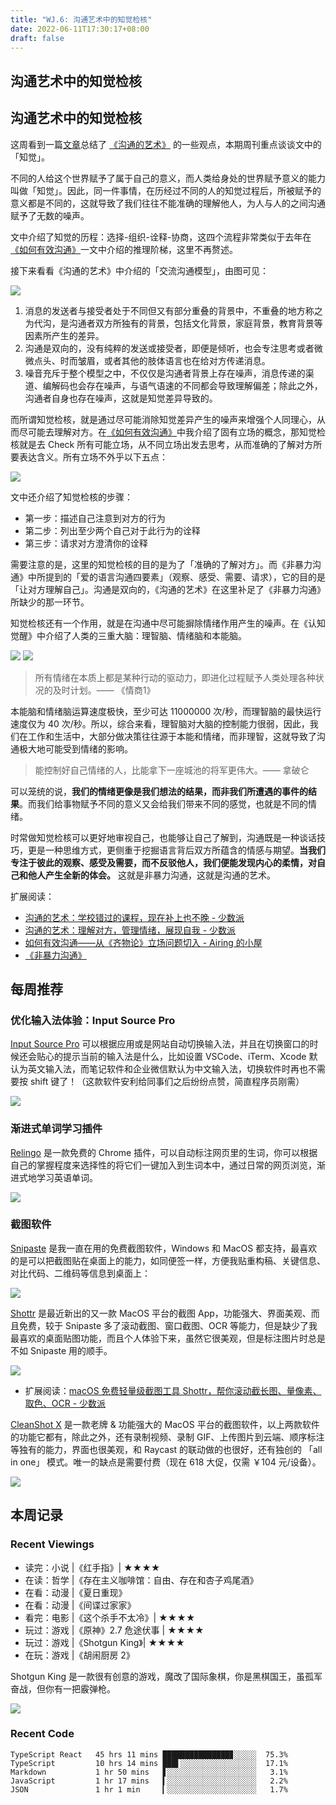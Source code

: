```yaml
---
title: "WJ.6: 沟通艺术中的知觉检核"
date: 2022-06-11T17:30:17+08:00
draft: false
---
```


## 沟通艺术中的知觉检核

## 沟通艺术中的知觉检核

这周看到一篇[文章](https://sspai.com/post/73626)总结了 [《沟通的艺术》](https://book.douban.com/subject/27117578/) 的一些观点，本期周刊重点谈谈文中的「知觉」。

不同的人给这个世界赋予了属于自己的意义，而人类给身处的世界赋予意义的能力叫做「知觉」。因此，同一件事情，在历经过不同的人的知觉过程后，所被赋予的意义都是不同的，这就导致了我们往往不能准确的理解他人，为人与人的之间沟通赋予了无数的噪声。

文中介绍了知觉的历程：选择-组织-诠释-协商，这四个流程非常类似于去年在[《如何有效沟通》](https://me.ursb.me/archives/265.html)一文中介绍的推理阶梯，这里不再赘述。

接下来看看《沟通的艺术》中介绍的「交流沟通模型」，由图可见：

![](https://airing.ursb.me/image/blog/20220611171302.png)

1. 消息的发送者与接受者处于不同但又有部分重叠的背景中，不重叠的地方称之为代沟，是沟通者双方所独有的背景，包括文化背景，家庭背景，教育背景等因素所产生的差异。
2. 沟通是双向的，没有纯粹的发送或接受者，即便是倾听，也会专注思考或者微微点头、时而皱眉，或者其他的肢体语言也在给对方传递消息。
3. 噪音充斥于整个模型之中，不仅仅是沟通者背景上存在噪声，消息传递的渠道、编解码也会存在噪声，与语气语速的不同都会导致理解偏差；除此之外，沟通者自身也存在噪声，这就是知觉差异导致的。

而所谓知觉检核，就是通过尽可能消除知觉差异产生的噪声来增强个人同理心，从而尽可能去理解对方。在[《如何有效沟通》](https://me.ursb.me/archives/265.html)中我介绍了固有立场的概念，那知觉检核就是去 Check 所有可能立场，从不同立场出发去思考，从而准确的了解对方所要表达含义。所有立场不外乎以下五点：

![](https://airing.ursb.me/image/blog/20220611170513.png)

文中还介绍了知觉检核的步骤：

- 第一步：描述自己注意到对方的行为
- 第二步：列出至少两个自己对于此行为的诠释
- 第三步：请求对方澄清你的诠释

需要注意的是，这里的知觉检核的目的是为了「准确的了解对方」。而《非暴力沟通》中所提到的「爱的语言沟通四要素」（观察、感受、需要、请求），它的目的是「让对方理解自己」。沟通是双向的，《沟通的艺术》在这里补足了《非暴力沟通》所缺少的那一环节。

知觉检核还有一个作用，就是在沟通中尽可能摒除情绪作用产生的噪声。在《认知觉醒》中介绍了人类的三重大脑：理智脑、情绪脑和本能脑。

![](https://airing.ursb.me/image/blog/20220611172204.png)
![](https://airing.ursb.me/image/blog/20220611172208.png)

> 所有情绪在本质上都是某种行动的驱动力，即进化过程赋予人类处理各种状况的及时计划。—— 《情商1》

本能脑和情绪脑运算速度极快，至少可达 11000000 次/秒，而理智脑的最快运行速度仅为 40 次/秒。所以，综合来看，理智脑对大脑的控制能力很弱，因此，我们在工作和生活中，大部分做决策往往源于本能和情绪，而非理智，这就导致了沟通极大地可能受到情绪的影响。

> 能控制好自己情绪的人，比能拿下一座城池的将军更伟大。—— 拿破仑

可以笼统的说，**我们的情绪更像是我们想法的结果，而非我们所遭遇的事件的结果**。而我们给事物赋予不同的意义又会给我们带来不同的感觉，也就是不同的情绪。

时常做知觉检核可以更好地审视自己，也能够让自己了解到，沟通既是一种谈话技巧，更是一种思维方式，更侧重于挖掘语言背后双方所蕴含的情感与期望。**当我们专注于彼此的观察、感受及需要，而不反驳他人，我们便能发现内心的柔情，对自己和他人产生全新的体会。**
这就是非暴力沟通，这就是沟通的艺术。

扩展阅读：
- [沟通的艺术：学校错过的课程，现在补上也不晚 - 少数派](https://sspai.com/post/73136)
- [沟通的艺术：理解对方，管理情绪，展现自我 - 少数派](https://sspai.com/post/73626)
- [如何有效沟通——从《齐物论》立场问题切入 - Airing 的小屋](https://me.ursb.me/archives/265.html)
- [《非暴力沟通》](https://book.douban.com/subject/3533221/)

## 每周推荐

### 优化输入法体验：Input Source Pro

[Input Source Pro](https://inputsource.pro/zh-CN) 可以根据应用或是网站自动切换输入法，并且在切换窗口的时候还会贴心的提示当前的输入法是什么，比如设置 VSCode、iTerm、Xcode 默认为英文输入法，而笔记软件和企业微信默认为中文输入法，切换软件时再也不需要按 shift 键了！（这款软件安利给同事们之后纷纷点赞，简直程序员刚需）

![](https://airing.ursb.me/image/blog/20220611155646.png)


### 渐进式单词学习插件

[Relingo](https://relingo.net/zh/index) 是一款免费的 Chrome 插件，可以自动标注网页里的生词，你可以根据自己的掌握程度来选择性的将它们一键加入到生词本中，通过日常的网页浏览，渐进式地学习英语单词。

![](https://airing.ursb.me/image/blog/SCR-20220611-m9h.jpg)




### 截图软件

[Snipaste](http://zh.snipaste.com/) 是我一直在用的免费截图软件，Windows 和 MacOS 都支持，最喜欢的是可以把截图贴在桌面上的能力，如同便签一样，方便我贴重构稿、关键信息、对比代码、二维码等信息到桌面上：

![](https://airing.ursb.me/image/blog/20220611154247.png)

[Shottr](https://shottr.cc/#/) 是最近新出的又一款 MacOS 平台的截图 App，功能强大、界面美观、而且免费，较于 Snipaste 多了滚动截图、窗口截图、OCR 等能力，但是缺少了我最喜欢的桌面贴图功能，而且个人体验下来，虽然它很美观，但是标注图片时总是不如 Snipaste 用的顺手。

![](https://airing.ursb.me/image/blog/20220611154458.png)

- 扩展阅读：[macOS 免费轻量级截图工具 Shottr，帮你滚动截长图、量像素、取色、OCR - 少数派](https://sspai.com/post/71485)

[CleanShot X](https://cleanshot.com/) 是一款老牌 & 功能强大的 MacOS 平台的截图软件，以上两款软件的功能它都有，除此之外，还有录制视频、录制 GIF、上传图片到云端、顺序标注等独有的能力，界面也很美观，和 Raycast 的联动做的也很好，还有独创的 「all in one」 模式。唯一的缺点是需要付费（现在 618 大促，仅需 ￥104 元/设备）。

![](https://airing.ursb.me/image/blog/20220611155321.png)


## 本周记录 

### Recent Viewings

- 读完：小说 |《红手指》|  ★★★★
- 在读：哲学 |《存在主义咖啡馆：自由、存在和杏子鸡尾酒》
- 在看：动漫 |《夏日重现》
- 在看：动漫 |《间谍过家家》
- 看完：电影 |《这个杀手不太冷》| ★★★★
- 玩过：游戏 |《原神》2.7 危途伏事 |  ★★★★
- 玩过：游戏 |《Shotgun King》|  ★★★★
- 在玩：游戏 |《胡闹厨房 2》

Shotgun King 是一款很有创意的游戏，魔改了国际象棋，你是黑棋国王，虽孤军奋战，但你有一把霰弹枪。

![](https://airing.ursb.me/image/blog/20220611160836.png)

### Recent Code

```
TypeScript React   45 hrs 11 mins ███████████████▊░░░░░  75.3%
TypeScript         10 hrs 14 mins ███▌░░░░░░░░░░░░░░░░░  17.1%
Markdown           1 hr 50 mins   ▋░░░░░░░░░░░░░░░░░░░░   3.1%
JavaScript         1 hr 17 mins   ▍░░░░░░░░░░░░░░░░░░░░   2.2%
JSON               1 hr 1 min     ▎░░░░░░░░░░░░░░░░░░░░   1.7%
```
